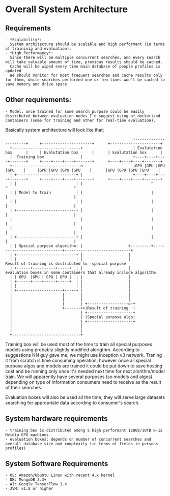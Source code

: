 # Overall System Architecture
## Requirements
    - *Scalability*: 
      System architecture should be scalable and high performant (in terms of traininig and evaluation).
    - *High Performancy*: 
      Since there will be multiple concurrent searches, and every search will take valuable amount of time, previous results should be cached.
      Cache will be wiped every time main database of people profiles is updated
      We should monitor for most frequent searches and cache results only for them, while searches performed one or few times won't be cached to save memory and drive space
    
## Other requirements:
    - Model, once trained for some search purpose could be easily distributed between evaluation nodes I'd suggest using of dockerized containers (some for training and other for real-time evaluation).
    
Basically system architecture will look like that:

                                                            +----------------------+     +----------------------+      +----------------------+
      +------------------------------+                      | Evalutation box      |     | Evalutation box      |      | Evalutation box      |
      |  Training box                |                      +----+----+----+-------+     +----+----+----+-------+      +----+----+----+-------+
      +------------------------------o                      |GPU |GPU |GPU |GPU    |     |GPU |GPU |GPU |GPU    |      |GPU |GPU |GPU |GPU    |
      | +--------------------------+ |                      +----+----+----+-------+     +----+----+----+-------+      +----+----+----+-------+
      | |                          | |                              ^                              ^                             ^
      | | Model to train           | |                              |                              |                             |
      | |                          | |                              |                              |                             |
      | +--------------------------+ |                              |                              |                             |
      |                              |                              |                              |                             |
      |                              |                              |                              |                             |
      | +--------------------------+ |                              |                              |                             |
      | | Special purpose algorithm| |                    +---------+------------------------------+-----------------------------+
      | +--------------------------+ |                    |
      | |                          | |                    |             Result of training is distributed to  special purpose
      | +------+----+-----+-----+  | |                    |           evaluation boxes in some containers that already include algorithm
      | | GPU  |GPU | GPU | GPU |  | |                    |
      | +------+----+-----+-----+  | |                    |
      | |                          | |                    |
      | +--------------------+-----+ |                    |
      |                      |       |                    |
      |                      |       |                    |
      |                      |       | +------------------o-+
      |                      +-------+>|Result of training  |
      |                              | +--------------------+
      |                              | |Special purpose algo|
      |                              | +--------------------+
      |                              |
      |                              |
      +------------------------------+

Training box will be used most of the time to train all special purposes models using probably slightly modified alorigthm. According to suggestions NN guy gave me, we might use Inception v3 network. 
Traning it from scratch is time consuming operation, however once all special purpose algos and models are trained it could be put down to save hosting cost and be running only once it's needed next time 
for next alorithm/model train. We will apparently have several purposes (so models and algos) depending on type of information consumers need to receive as the result of their searches.

Evaluation boxes will also be used all the time, they will serve large datasets searching for appropriate data according to consumer's search.

## System hardware requirements
    - training box is distributed among 5 high performant 128Gb/10TB 6-12 Nvidia GPU machines
    - evaluation boxes: depends on number of concurrent searches and overall database size and complexity (in terms of fields in persons profiles)
    
## System Software Requirements
    - OS: Amazon/Ubuntu Linux with recent 4.x kernel
    - DB: MongoDB 3.3+
    - AI: Google TenserFlow 1.x
    - JVM: v1.8 or higher
